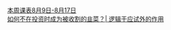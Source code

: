   
[本周课表8月9日-8月17日](http://www.dianyue.me/archives/527/k3c4tyrt4h0jr5u0/)  
[如何不在投资时成为被收割的韭菜？| 逻辑于应试外的作用](http://www.dianyue.me/archives/366/22rav0po7svhc1wi/)